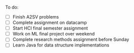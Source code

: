To do:
- [ ] Finish A2SV problems
- [ ] Complete assignment on datacamp
- [ ]  Start HCI final semester assignment
- [ ] Work on ML final project over weekend
- [ ] Complete research methods assignment before Sunday
- [ ] Learn Java for data structure implementations
